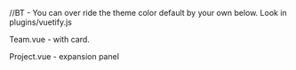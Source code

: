 //BT - You can over ride the theme color default by your own below. Look in plugins/vuetify.js

Team.vue - with card.

Project.vue - expansion panel